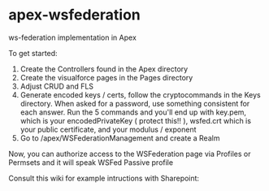 apex-wsfederation
=================

ws-federation implementation in Apex

To get started:

1. Create the Controllers found in the Apex directory
2. Create the visualforce pages in the Pages directory
3. Adjust CRUD and FLS 
4. Generate encoded keys / certs, follow the cryptocommands in the Keys directory.   When asked for a password, use something consistent for each answer.   Run the 5 commands and you'll end up with key.pem, which is your encodedPrivateKey ( protect this!! ), wsfed.crt which is your public certificate, and your modulus / exponent
5. Go to /apex/WSFederationManagement and create a Realm

Now, you can authorize access to the WSFederation page via Profiles or Permsets and it will speak WSFed Passive profile

Consult this wiki for example intructions with Sharepoint: 